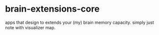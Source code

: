 # brain-extensions-core
apps that design to extends your (my) brain memory capacity. simply just note with visualizer map.
